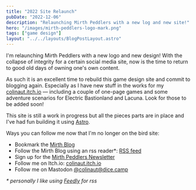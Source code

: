 ```yaml
---
title: "2022 Site Relaunch"
pubDate: "2022-12-06"
description: "Relaunching Mirth Peddlers with a new log and new site!"
hero: "/images/mirth-peddlers-logo-mark.png"
tags: ["game design"]
layout: "../../layouts/BlogPostLayout.astro"
---
```


I'm relaunching Mirth Peddlers with a new logo and new design! With the collapse of integrity for a certain social media site, now is the time to return to good old days of owning one's own content.

As such it is an excellent time to rebuild this game design site and commit to blogging again. Especially as I have new stuff in the works for my [colinaut.itch.io](https://colinaut.itch.io/) — including a couple of one-page games and some adventure scenarios for Electric Bastionland and Lacuna. Look for those to be added soon!

This site is still a work in progress but all the pieces parts are in place and I've had fun building it using [Astro](https://astro.build).

Ways you can follow me now that I'm no longer on the bird site:

* Bookmark the [Mirth Blog](/posts)
* Follow the Mirth Blog using an rss reader*: [RSS feed](https://www.mirthpeddlers.com/rss.xml)
* Sign up for the [Mirth Peddlers Newsletter](http://eepurl.com/ifz4nz)
* Follow me on Itch.io: [colinaut.itch.io](https://colinaut.itch.io/)
* Follow me on Mastodon [@colinaut@dice.camp](https://dice.camp/@colinaut)

_* personally I like using [Feedly](https://feedly.com) for rss_